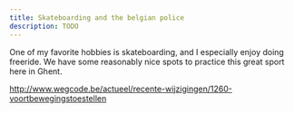 ```yaml
---
title: Skateboarding and the belgian police
description: TODO
---
```


One of my favorite hobbies is skateboarding, and I especially enjoy doing
freeride. We have some reasonably nice spots to practice this great sport here
in Ghent.

http://www.wegcode.be/actueel/recente-wijzigingen/1260-voortbewegingstoestellen
